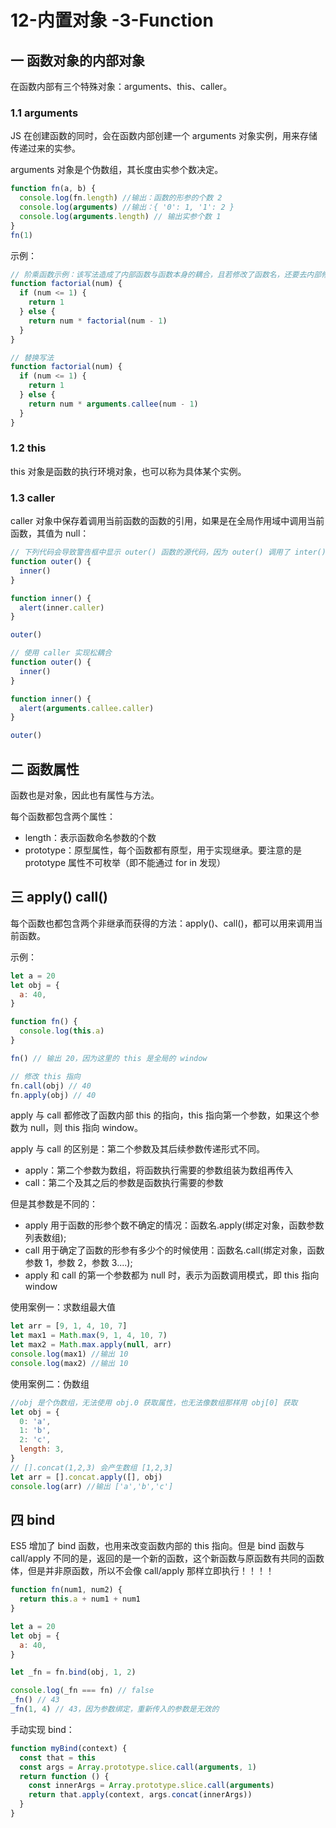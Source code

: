 # 12-内置对象 -3-Function

## 一 函数对象的内部对象

在函数内部有三个特殊对象：arguments、this、caller。

### 1.1 arguments

JS 在创建函数的同时，会在函数内部创建一个 arguments 对象实例，用来存储传递过来的实参。

arguments 对象是个伪数组，其长度由实参个数决定。

```js
function fn(a, b) {
  console.log(fn.length) //输出：函数的形参的个数 2
  console.log(arguments) //输出：{ '0': 1, '1': 2 }
  console.log(arguments.length) // 输出实参个数 1
}
fn(1)
```

示例：

```js
// 阶乘函数示例：该写法造成了内部函数与函数本身的耦合，且若修改了函数名，还要去内部修改一次递归调用明
function factorial(num) {
  if (num <= 1) {
    return 1
  } else {
    return num * factorial(num - 1)
  }
}

// 替换写法
function factorial(num) {
  if (num <= 1) {
    return 1
  } else {
    return num * arguments.callee(num - 1)
  }
}
```

### 1.2 this

this 对象是函数的执行环境对象，也可以称为具体某个实例。

### 1.3 caller

caller 对象中保存着调用当前函数的函数的引用，如果是在全局作用域中调用当前函数，其值为 null：

```js
// 下列代码会导致警告框中显示 outer() 函数的源代码，因为 outer() 调用了 inter()，所以 inner.caller 就指向 outer()。
function outer() {
  inner()
}

function inner() {
  alert(inner.caller)
}

outer()

// 使用 caller 实现松耦合
function outer() {
  inner()
}

function inner() {
  alert(arguments.callee.caller)
}

outer()
```

## 二 函数属性

函数也是对象，因此也有属性与方法。

每个函数都包含两个属性：

- length：表示函数命名参数的个数
- prototype：原型属性，每个函数都有原型，用于实现继承。要注意的是 prototype 属性不可枚举（即不能通过 for in 发现）

## 三 apply() call()

每个函数也都包含两个非继承而获得的方法：apply()、call()，都可以用来调用当前函数。

示例：

```js
let a = 20
let obj = {
  a: 40,
}

function fn() {
  console.log(this.a)
}

fn() // 输出 20，因为这里的 this 是全局的 window

// 修改 this 指向
fn.call(obj) // 40
fn.apply(obj) // 40
```

apply 与 call 都修改了函数内部 this 的指向，this 指向第一个参数，如果这个参数为 null，则 this 指向 window。

apply 与 call 的区别是：第二个参数及其后续参数传递形式不同。

- apply：第二个参数为数组，将函数执行需要的参数组装为数组再传入
- call：第二个及其之后的参数是函数执行需要的参数

但是其参数是不同的：

- apply 用于函数的形参个数不确定的情况：函数名.apply(绑定对象，函数参数列表数组);
- call 用于确定了函数的形参有多少个的时候使用：函数名.call(绑定对象，函数参数 1，参数 2，参数 3....);
- apply 和 call 的第一个参数都为 null 时，表示为函数调用模式，即 this 指向 window

使用案例一：求数组最大值

```javascript
let arr = [9, 1, 4, 10, 7]
let max1 = Math.max(9, 1, 4, 10, 7)
let max2 = Math.max.apply(null, arr)
console.log(max1) //输出 10
console.log(max2) //输出 10
```

使用案例二：伪数组

```javascript
//obj 是个伪数组，无法使用 obj.0 获取属性，也无法像数组那样用 obj[0] 获取
let obj = {
  0: 'a',
  1: 'b',
  2: 'c',
  length: 3,
}
// [].concat(1,2,3) 会产生数组 [1,2,3]
let arr = [].concat.apply([], obj)
console.log(arr) //输出 ['a','b','c']
```

## 四 bind

ES5 增加了 bind 函数，也用来改变函数内部的 this 指向。但是 bind 函数与 call/apply 不同的是，返回的是一个新的函数，这个新函数与原函数有共同的函数体，但是并非原函数，所以不会像 call/apply 那样立即执行！！！！

```js
function fn(num1, num2) {
  return this.a + num1 + num1
}

let a = 20
let obj = {
  a: 40,
}

let _fn = fn.bind(obj, 1, 2)

console.log(_fn === fn) // false
_fn() // 43
_fn(1, 4) // 43，因为参数绑定，重新传入的参数是无效的
```

手动实现 bind：

```js
function myBind(context) {
  const that = this
  const args = Array.prototype.slice.call(arguments, 1)
  return function () {
    const innerArgs = Array.prototype.slice.call(arguments)
    return that.apply(context, args.concat(innerArgs))
  }
}
```
